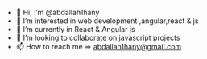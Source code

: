 - 👋 Hi, I’m @abdallah1hany
- 👀 I’m interested in web development ,angular,react & js
- 🌱 I’m currently in React & Angular js
- 💞️ I’m looking to collaborate on javascript projects
- 📫 How to reach me  => abdallah1hany@gmail.com

<!---
abdallah1hany/abdallah1hany is a ✨ special ✨ repository because its `README.md` (this file) appears on your GitHub profile.
You can click the Preview link to take a look at your changes.
--->
